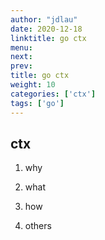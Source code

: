 ```yaml
---
author: "jdlau"
date: 2020-12-18
linktitle: go ctx
menu:
next: 
prev: 
title: go ctx
weight: 10
categories: ['ctx']
tags: ['go']
---
```


## ctx

1. why

2. what

3. how

4. others

